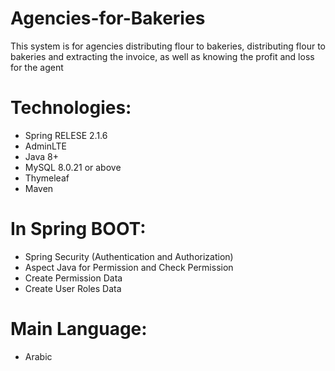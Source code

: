 # Agencies-for-Bakeries
This system is for agencies distributing flour to bakeries, distributing flour to bakeries and extracting the invoice, as well as knowing the profit and loss for the agent


# Technologies:

- Spring RELESE 2.1.6
- AdminLTE
- Java 8+
- MySQL 8.0.21 or above
- Thymeleaf
- Maven

# In Spring BOOT:

- Spring Security (Authentication and Authorization)
- Aspect Java for Permission and Check Permission
- Create Permission Data 
- Create User Roles Data

# Main Language:

- Arabic


